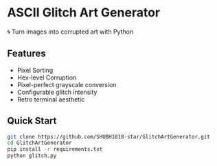 # ASCII Glitch Art Generator 
🌀 Turn images into corrupted  art with Python 

## Features 
- Pixel Sorting
- Hex-level Corruption
- Pixel-perfect grayscale conversion 
- Configurable glitch intensity 
- Retro terminal aesthetic 

## Quick Start 
```bash
git clone https://github.com/SHUBH1818-star/GlitchArtGenerator.git
cd GlitchArtGenerator
pip install -r requirements.txt
python glitch.py